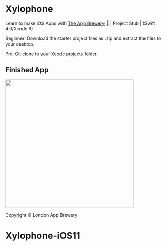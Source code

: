 # Xylophone
Learn to make iOS Apps with [The App Brewery](https://www.appbrewery.co) 📱 | Project Stub | (Swift 4.0/Xcode 9)

Beginner: Download the starter project files as .zip and extract the files to your desktop.

Pro: Git clone to your Xcode projects folder.

## Finished App
<img src="https://github.com/londonappbrewery/Images/blob/master/Xylophone.png" width="400">

Copyright © London App Brewery
# Xylophone-iOS11
